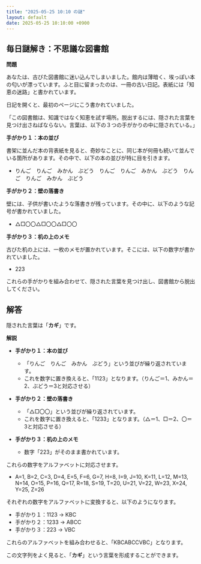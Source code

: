 ```yaml
---
title: "2025-05-25 10:10 の謎"
layout: default
date: 2025-05-25 10:10:00 +0900
---
```

## 毎日謎解き：不思議な図書館

**問題**

あなたは、古びた図書館に迷い込んでしまいました。館内は薄暗く、埃っぽい本の匂いが漂っています。ふと目に留まったのは、一冊の古い日記。表紙には「知恵の迷路」と書かれています。

日記を開くと、最初のページにこう書かれていました。

「この図書館は、知識ではなく知恵を試す場所。脱出するには、隠された言葉を見つけ出さねばならない。言葉は、以下の３つの手がかりの中に隠されている。」

**手がかり１：本の並び**

書架に並んだ本の背表紙を見ると、奇妙なことに、同じ本が何冊も続いて並んでいる箇所があります。その中で、以下の本の並びが特に目を引きます。

*   りんご　りんご　みかん　ぶどう　りんご　りんご　みかん　ぶどう　りんご　りんご　みかん　ぶどう

**手がかり２：壁の落書き**

壁には、子供が書いたような落書きが残っています。その中に、以下のような記号が書かれていました。

*   △□〇〇△□〇〇△□〇〇

**手がかり３：机の上のメモ**

古びた机の上には、一枚のメモが置かれています。そこには、以下の数字が書かれていました。

*   223

これらの手がかりを組み合わせて、隠された言葉を見つけ出し、図書館から脱出してください。

## 解答

隠された言葉は「**カギ**」です。

**解説**

*   **手がかり１：本の並び**

    *   「りんご　りんご　みかん　ぶどう」という並びが繰り返されています。
    *   これを数字に置き換えると、「1123」となります。（りんご＝1、みかん＝2、ぶどう＝3と対応させる）
*   **手がかり２：壁の落書き**

    *   「△□〇〇」という並びが繰り返されています。
    *   これを数字に置き換えると、「1233」となります。（△＝1、□＝2、〇＝3と対応させる）
*   **手がかり３：机の上のメモ**

    *   数字「223」がそのまま書かれています。

これらの数字をアルファベットに対応させます。

*   A=1, B=2, C=3, D=4, E=5, F=6, G=7, H=8, I=9, J=10, K=11, L=12, M=13, N=14, O=15, P=16, Q=17, R=18, S=19, T=20, U=21, V=22, W=23, X=24, Y=25, Z=26

それぞれの数字をアルファベットに変換すると、以下のようになります。

*   手がかり１：1123 → KBC
*   手がかり２：1233 → ABCC
*   手がかり３：223 → VBC

これらのアルファベットを組み合わせると、「KBCABCCVBC」となります。

この文字列をよく見ると、「**カギ**」という言葉を形成することができます。
